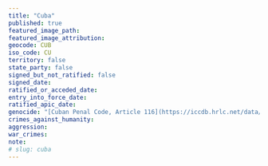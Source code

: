 ```yaml
---
title: "Cuba"
published: true
featured_image_path:
featured_image_attribution:
geocode: CUB
iso_code: CU
territory: false
state_party: false
signed_but_not_ratified: false
signed_date:
ratified_or_acceded_date:
entry_into_force_date:
ratified_apic_date:
genocide: "[Cuban Penal Code, Article 116](https://iccdb.hrlc.net/data/doc/712/)"
crimes_against_humanity:
aggression:
war_crimes:
note:
# slug: cuba
---
```

